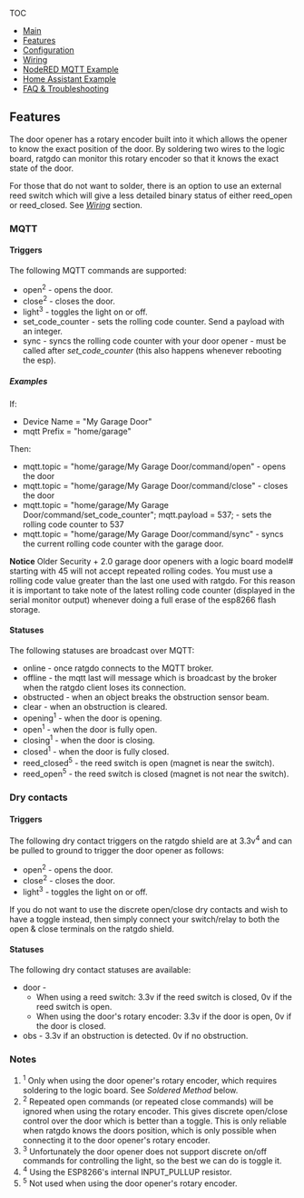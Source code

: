 TOC
* [Main](index.md)
* [Features](01_features.md)
* [Configuration](02_configuration.md)
* [Wiring](03_wiring.md)
* [NodeRED MQTT Example](04_nodered_example.md)
* [Home Assistant Example](05_homeassistant_example.md)
* [FAQ & Troubleshooting](09_faq.md)

## Features
The door opener has a rotary encoder built into it which allows the opener to know the exact position of the door. By soldering two wires to the logic board, ratgdo can monitor this rotary encoder so that it knows the exact state of the door.

For those that do not want to solder, there is an option to use an external reed switch which will give a less detailed binary status of either reed_open or reed_closed. See *[Wiring](03_wiring.md)* section.

### MQTT
#### Triggers
The following MQTT commands are supported:

* open<sup>2</sup> - opens the door.
* close<sup>2</sup> - closes the door.
* light<sup>3</sup> - toggles the light on or off.
* set_code_counter - sets the rolling code counter. Send a payload with an integer.
* sync - syncs the rolling code counter with your door opener - must be called after <em>set_code_counter</em> (this also happens whenever rebooting the esp).

##### Examples

If:

* Device Name = "My Garage Door"
* mqtt Prefix = "home/garage"

Then:

* mqtt.topic = "home/garage/My Garage Door/command/open" - opens the door
* mqtt.topic = "home/garage/My Garage Door/command/close" - closes the door
* mqtt.topic = "home/garage/My Garage Door/command/set_code_counter"; mqtt.payload = 537; - sets the rolling code counter to 537
* mqtt.topic = "home/garage/My Garage Door/command/sync" - syncs the current rolling code counter with the garage door. 

<strong>Notice</strong> Older Security + 2.0 garage door openers with a logic board model# starting with 45 will not accept repeated rolling codes. You must use a rolling code value greater than the last one used with ratgdo. For this reason it is important to take note of the latest rolling code counter (displayed in the serial monitor output) whenever doing a full erase of the esp8266 flash storage.

#### Statuses
The following statuses are broadcast over MQTT:

* online - once ratgdo connects to the MQTT broker.
* offline - the mqtt last will message which is broadcast by the broker when the ratgdo client loses its connection.
* obstructed - when an object breaks the obstruction sensor beam.
* clear - when an obstruction is cleared.
* opening<sup>1</sup> - when the door is opening.
* open<sup>1</sup> - when the door is fully open.
* closing<sup>1</sup> - when the door is closing.
* closed<sup>1</sup> - when the door is fully closed.
* reed_closed<sup>5</sup> - the reed switch is open (magnet is near the switch).
* reed_open<sup>5</sup> - the reed switch is closed (magnet is not near the switch).


### Dry contacts

#### Triggers
The following dry contact triggers on the ratgdo shield are at 3.3v<sup>4</sup> and can be pulled to ground to trigger the door opener as follows:

* open<sup>2</sup> - opens the door.
* close<sup>2</sup> - closes the door.
* light<sup>3</sup> - toggles the light on or off.

If you do not want to use the discrete open/close dry contacts and wish to have a toggle instead, then simply connect your switch/relay to both the open & close terminals on the ratgdo shield.

#### Statuses
The following dry contact statuses are available:

* door - 
  * When using a reed switch: 3.3v if the reed switch is closed, 0v if the reed switch is open.
  * When using the door's rotary encoder: 3.3v if the door is open, 0v if the door is closed.
* obs - 3.3v if an obstruction is detected. 0v if no obstruction.


### Notes
1. <sup>1</sup> Only when using the door opener's rotary encoder, which requires soldering to the logic board. See _Soldered Method_ below.
1. <sup>2</sup> Repeated open commands (or repeated close commands) will be ignored when using the rotary encoder. This gives discrete open/close control over the door which is better than a toggle. This is only reliable when ratgdo knows the doors position, which is only possible when connecting it to the door opener's rotary encoder.
1. <sup>3</sup> Unfortunately the door opener does not support discrete on/off commands for controlling the light, so the best we can do is toggle it.
1. <sup>4</sup> Using the ESP8266's internal INPUT_PULLUP resistor.
1. <sup>5</sup> Not used when using the door opener's rotary encoder.
